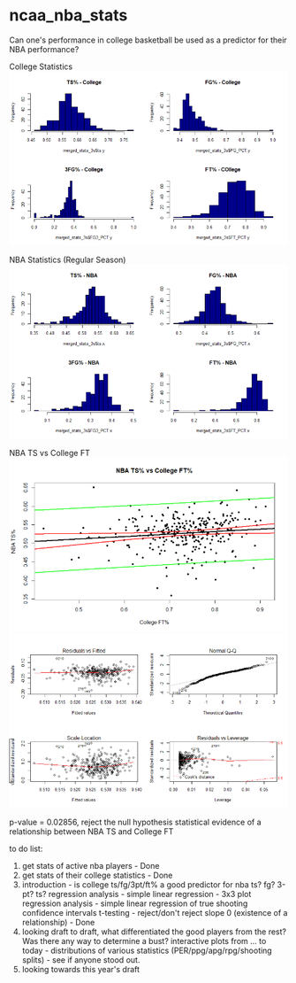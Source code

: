 # ncaa_nba_stats
Can one's performance in college basketball be used as a predictor for their NBA performance? 

College Statistics
![alt text](/images/college_stats.png)

NBA Statistics (Regular Season)
![alt text](/images/nba_stats.png)

NBA TS vs College FT
![alt text](/images/nba_ts_college_ft.png)
![alt text](/images/residuals.png)

p-value = 0.02856, reject the null hypothesis
statistical evidence of a relationship between NBA TS and College FT


to do list:
1) get stats of active nba players - Done
2) get stats of their college statistics - Done
3) introduction - is college ts/fg/3pt/ft% a good predictor for nba ts? fg? 3-pt? ts?
    regression analysis - simple linear regression - 3x3 plot
    regression analysis - simple linear regression of true shooting 
    confidence intervals
    t-testing - reject/don't reject slope 0 (existence of a relationship) - Done
4) looking draft to draft, what differentiated the good players from the rest? Was there any way to determine a bust?
    interactive plots from ... to today - distributions of various statistics (PER/ppg/apg/rpg/shooting splits) - see if anyone stood out. 
5) looking towards this year's draft

